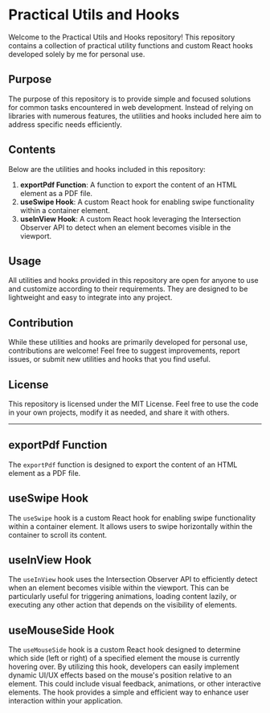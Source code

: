 # Practical Utils and Hooks

Welcome to the Practical Utils and Hooks repository! This repository contains a collection of practical utility functions and custom React hooks developed solely by me for personal use.

## Purpose

The purpose of this repository is to provide simple and focused solutions for common tasks encountered in web development. Instead of relying on libraries with numerous features, the utilities and hooks included here aim to address specific needs efficiently.

## Contents

Below are the utilities and hooks included in this repository:

1. **exportPdf Function**: A function to export the content of an HTML element as a PDF file.
2. **useSwipe Hook**: A custom React hook for enabling swipe functionality within a container element.
3. **useInView Hook**: A custom React hook leveraging the Intersection Observer API to detect when an element becomes visible in the viewport.

## Usage

All utilities and hooks provided in this repository are open for anyone to use and customize according to their requirements. They are designed to be lightweight and easy to integrate into any project.

## Contribution

While these utilities and hooks are primarily developed for personal use, contributions are welcome! Feel free to suggest improvements, report issues, or submit new utilities and hooks that you find useful.

## License

This repository is licensed under the MIT License. Feel free to use the code in your own projects, modify it as needed, and share it with others.

---

## exportPdf Function

The `exportPdf` function is designed to export the content of an HTML element as a PDF file.

## useSwipe Hook

The `useSwipe` hook is a custom React hook for enabling swipe functionality within a container element. It allows users to swipe horizontally within the container to scroll its content.

## useInView Hook

The `useInView` hook uses the Intersection Observer API to efficiently detect when an element becomes visible within the viewport. This can be particularly useful for triggering animations, loading content lazily, or executing any other action that depends on the visibility of elements.

## useMouseSide Hook

The `useMouseSide` hook is a custom React hook designed to determine which side (left or right) of a specified element the mouse is currently hovering over. By utilizing this hook, developers can easily implement dynamic UI/UX effects based on the mouse's position relative to an element. This could include visual feedback, animations, or other interactive elements. The hook provides a simple and efficient way to enhance user interaction within your application.
